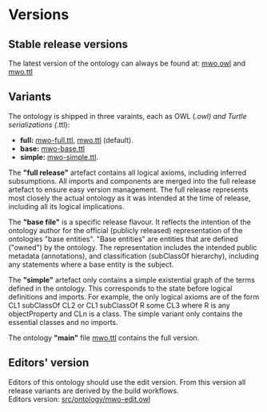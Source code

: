 # Versions

## Stable release versions    
The latest version of the ontology can always be found at:
[mwo.owl](https://github.com/ISE-FIZKarlsruhe/mwo/blob/main/mwo.owl) and [mwo.ttl](https://raw.githubusercontent.com/ISE-FIZKarlsruhe/mwo/refs/heads/main/mwo.ttl)

## Variants    
The ontology is shipped in three varaints, each as OWL (*.owl) and Turtle serializations (*.ttl):    

- **full:** [mwo-full.ttl](https://github.com/ISE-FIZKarlsruhe/mwo/blob/main/mwo-full.ttl), [mwo.ttl](https://raw.githubusercontent.com/ISE-FIZKarlsruhe/mwo/refs/heads/main/mwo.ttl) (default). 
- **base:** [mwo-base.ttl](https://github.com/ISE-FIZKarlsruhe/mwo/blob/main/mwo-base.ttl)
- **simple:** [mwo-simple.ttl](https://github.com/ISE-FIZKarlsruhe/mwo/blob/main/mwo-simple.ttl).

The **"full release"** artefact contains all logical axioms, including inferred subsumptions. All imports and components are merged into the full release artefact to ensure easy version management. The full release represents most closely the actual ontology as it was intended at the time of release, including all its logical implications.  

The **"base file"** is a specific release flavour. It reflects the intention of the ontology author for the official (publicly released) representation of the ontologies "base entities". "Base entities" are entities that are defined ("owned") by the ontology. The representation includes the intended public metadata (annotations), and classification (subClassOf hierarchy), including any statements where a base entity is the subject.    

The **"simple"** artefact only contains a simple existential graph of the terms defined in the ontology. This corresponds to the state before logical definitions and imports. For example, the only logical axioms are of the form CL1 subClassOf CL2 or CL1 subClassOf R some CL3 where R is any objectProperty and CLn is a class. The simple variant only contains the essential classes and no imports.    

The ontology **"main"** file [mwo.ttl](https://raw.githubusercontent.com/ISE-FIZKarlsruhe/mwo/refs/heads/main/mwo.ttl) contains the full version.

## Editors' version  
Editors of this ontology should use the edit version. From this version all release variants are derived by the build workflows.  
Editors version: [src/ontology/mwo-edit.owl](https://github.com/ISE-FIZKarlsruhe/mwo/blob/main/src/ontology/mwo-edit.owl)

